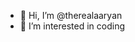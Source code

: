 - 👋 Hi, I’m @therealaaryan
- 👀 I’m interested in coding
<!---
therealaaryan/therealaaryan is a ✨ special ✨ repository because its `README.md` (this file) appears on your GitHub profile.
You can click the Preview link to take a look at your changes.
--->
